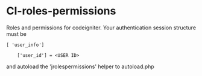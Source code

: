 # CI-roles-permissions
Roles and permissions for codeigniter. Your authentication session structure must be

```
[ 'user_info']

	['user_id'] = <USER ID>
```

and autoload the 'jrolespermissions' helper to autoload.php



